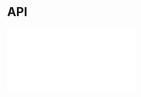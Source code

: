 
# API

<object data="images/block.pdf" type="application/pdf" width="700px" height="700px">
    <embed src="images/block.pdf">
    </embed>
</object>
